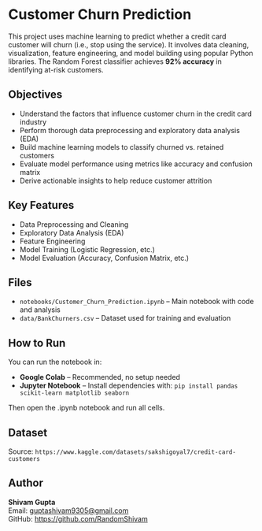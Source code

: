 # Customer Churn Prediction

This project uses machine learning to predict whether a credit card customer will churn (i.e., stop using the service). It involves data cleaning, visualization, feature engineering, and model building using popular Python libraries. The Random Forest classifier achieves **92% accuracy** in identifying at-risk customers.



## Objectives
- Understand the factors that influence customer churn in the credit card industry
- Perform thorough data preprocessing and exploratory data analysis (EDA)
- Build machine learning models to classify churned vs. retained customers
- Evaluate model performance using metrics like accuracy and confusion matrix
- Derive actionable insights to help reduce customer attrition


## Key Features
- Data Preprocessing and Cleaning
- Exploratory Data Analysis (EDA)
- Feature Engineering
- Model Training (Logistic Regression, etc.)
- Model Evaluation (Accuracy, Confusion Matrix, etc.)


## Files
- `notebooks/Customer_Churn_Prediction.ipynb` – Main notebook with code and analysis
- `data/BankChurners.csv` – Dataset used for training and evaluation

## How to Run
You can run the notebook in:
- **Google Colab** – Recommended, no setup needed
- **Jupyter Notebook** – Install dependencies with:
`pip install pandas scikit-learn matplotlib seaborn`

Then open the .ipynb notebook and run all cells.


## Dataset 
Source: `https://www.kaggle.com/datasets/sakshigoyal7/credit-card-customers`


## Author
**Shivam Gupta**  
Email: guptashivam9305@gmail.com  
GitHub: https://github.com/RandomShivam

